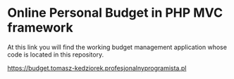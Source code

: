 # Online Personal Budget in PHP MVC framework
At this link you will find the working budget management application whose code is located in this repository.

https://budget.tomasz-kedziorek.profesjonalnyprogramista.pl